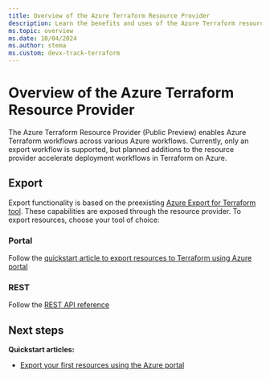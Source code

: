 ```yaml
---
title: Overview of the Azure Terraform Resource Provider
description: Learn the benefits and uses of the Azure Terraform resource provider
ms.topic: overview
ms.date: 10/04/2024
ms.author: stema
ms.custom: devx-track-terraform
---
```


# Overview of the Azure Terraform Resource Provider

The Azure Terraform Resource Provider (Public Preview) enables Azure Terraform workflows across various Azure workflows. Currently, only an export workflow is supported, but planned additions to the resource provider accelerate deployment workflows in Terraform on Azure.

## Export
Export functionality is based on the preexisting [Azure Export for Terraform tool](../azure-export-for-terraform/export-terraform-overview.md). These capabilities are exposed through the resource provider. To export resources, choose your tool of choice:

### Portal
Follow the [quickstart article to export resources to Terraform using Azure portal](./get-started-export-resources-portal.md)

### REST
Follow the [REST API reference](/rest/api/)

## Next steps

**Quickstart articles:**

- [Export your first resources using the Azure portal](./get-started-export-resources-portal.md)
